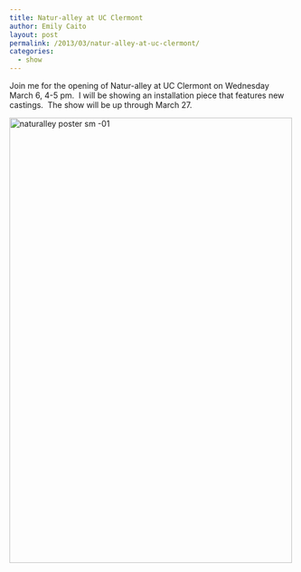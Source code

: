 ```yaml
---
title: Natur-alley at UC Clermont
author: Emily Caito
layout: post
permalink: /2013/03/natur-alley-at-uc-clermont/
categories:
  - show
---
```

Join me for the opening of Natur-alley at UC Clermont on Wednesday March 6, 4-5 pm.  I will be showing an installation piece that features new castings.  The show will be up through March 27.

[<img class="alignnone size-full wp-image-118" alt="naturalley poster sm -01" src="http://emilycaito.com/wp-content/uploads/2013/03/naturalley-poster-sm-011.jpg" width="500" height="786" />][1]

 [1]: http://emilycaito.com/wp-content/uploads/2013/03/naturalley-poster-sm-011.jpg
